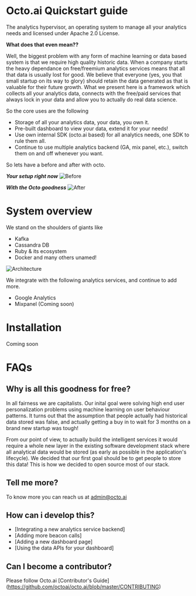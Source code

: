 # Octo.ai Quickstart guide
The analytics hypervisor, an operating system to manage all your analytics needs and licensed under Apache 2.0 License.

**What does that even mean??**

Well, the biggest problem with any form of machine learning or data based system is that we require high quality historic data. When a company starts the heavy dependance on free/freemium analytics services means that all that data is usually lost for good. We believe that everyone (yes, you that small startup on its way to glory) should retain the data generated as that is valuable for their future growth. What we present here is a framework which collects all your analytics data, connects with the free/paid services that always lock in your data and allow you to actually do real data science. 

So the core uses are the following 
- Storage of all your analytics data, your data, you own it. 
- Pre-built dashboard to view your data, extend it for your needs! 
- Use own internal SDK (octo.ai based) for all analytics needs, one SDK to rule them all. 
- Continue to use multiple analytics backend (GA, mix panel, etc.), switch them on and off whenever you want. 

So lets have a before and after with octo. 

***Your setup right now***
![Before](https://raw.githubusercontent.com/octoai/octo.ai/master/docs/images/before.png)

***With the Octo goodness***
![After](https://raw.githubusercontent.com/octoai/octo.ai/master/docs/images/after.png)


# System overview

We stand on the shoulders of giants like
- Kafka
- Cassandra DB
- Ruby & its ecosystem
- Docker 
and many others unamed!

![Architecture](https://raw.githubusercontent.com/octoai/octo.ai/master/docs/images/components.png)

We integrate with the following analytics services, and continue to add more. 
- Google Analytics
- Mixpanel (Coming soon)

# Installation
Coming soon

# FAQs
## Why is all this goodness for free?
In all fairness we are capitalists. Our inital goal were solving high end user personalization problems using machine learning on user behaviour patterns. It turns out that the assumption that people actually had historical data stored was false, and actually getting a buy in to wait for 3 months on a brand new startup was tough!

From our point of view, to actually build the intelligent services it would require a whole new layer in the existing software development stack where all analytical data would be stored (as early as possible in the application's lifecycle). We decided that our first goal should be to get people to store this data! This is how we decided to open source most of our stack. 

## Tell me more? 
To know more you can reach us at admin@octo.ai

## How can i develop this?
- [Integrating a new analytics service backend]
- [Adding more beacon calls]
- [Adding a new dashboard page]
- [Using the data APIs for your dashboard]

## Can I become a contributor?
Please follow Octo.ai [Contributor's Guide] (https://github.com/octoai/octo.ai/blob/master/CONTRIBUTING)
